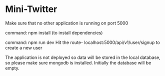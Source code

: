 # Mini-Twitter
Make sure that no other application is running on port 5000

command: npm install (to install dependencies)

command: npm run dev
Hit the route- localhost:5000/api/v1/user/signup to create a new user

The application is not deployed so data will be stored in the local database, so please make sure mongodb is installed. Initially the database will be empty.
